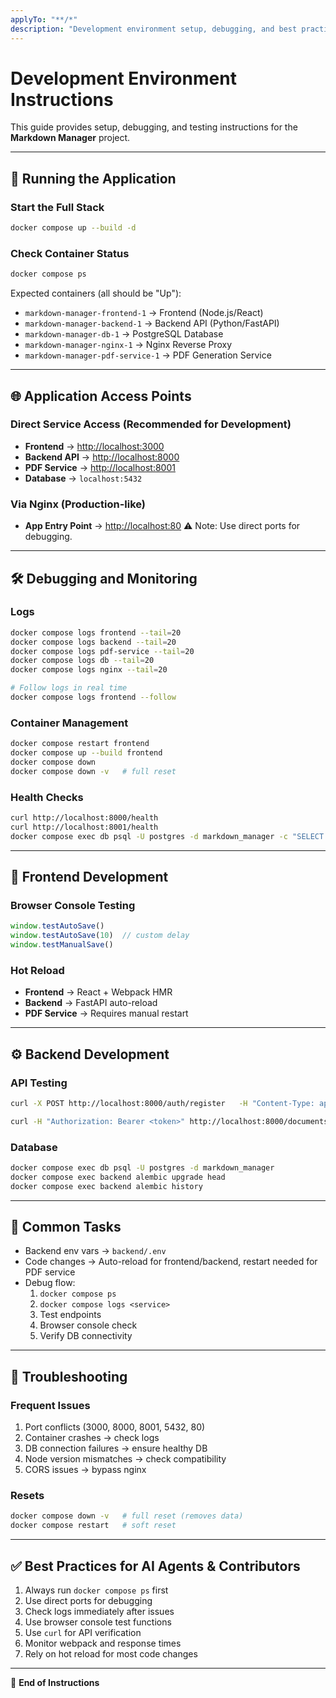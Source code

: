 ```yaml
---
applyTo: "**/*"
description: "Development environment setup, debugging, and best practices for contributors"
---
```


# Development Environment Instructions

This guide provides setup, debugging, and testing instructions for the **Markdown Manager** project.

---

## 🚀 Running the Application

### Start the Full Stack
```bash
docker compose up --build -d
```

### Check Container Status
```bash
docker compose ps
```

Expected containers (all should be "Up"):

- `markdown-manager-frontend-1` → Frontend (Node.js/React)
- `markdown-manager-backend-1` → Backend API (Python/FastAPI)
- `markdown-manager-db-1` → PostgreSQL Database
- `markdown-manager-nginx-1` → Nginx Reverse Proxy
- `markdown-manager-pdf-service-1` → PDF Generation Service

---

## 🌐 Application Access Points

### Direct Service Access (Recommended for Development)
- **Frontend** → [http://localhost:3000](http://localhost:3000)
- **Backend API** → [http://localhost:8000](http://localhost:8000)
- **PDF Service** → [http://localhost:8001](http://localhost:8001)
- **Database** → `localhost:5432`

### Via Nginx (Production-like)
- **App Entry Point** → [http://localhost:80](http://localhost:80)
⚠️ Note: Use direct ports for debugging.

---

## 🛠 Debugging and Monitoring

### Logs
```bash
docker compose logs frontend --tail=20
docker compose logs backend --tail=20
docker compose logs pdf-service --tail=20
docker compose logs db --tail=20
docker compose logs nginx --tail=20

# Follow logs in real time
docker compose logs frontend --follow
```

### Container Management
```bash
docker compose restart frontend
docker compose up --build frontend
docker compose down
docker compose down -v   # full reset
```

### Health Checks
```bash
curl http://localhost:8000/health
curl http://localhost:8001/health
docker compose exec db psql -U postgres -d markdown_manager -c "SELECT 1;"
```

---

## 🎨 Frontend Development

### Browser Console Testing
```javascript
window.testAutoSave()
window.testAutoSave(10)  // custom delay
window.testManualSave()
```

### Hot Reload
- **Frontend** → React + Webpack HMR
- **Backend** → FastAPI auto-reload
- **PDF Service** → Requires manual restart

---

## ⚙️ Backend Development

### API Testing
```bash
curl -X POST http://localhost:8000/auth/register   -H "Content-Type: application/json"   -d '{"email": "test@example.com", "password": "test123"}'

curl -H "Authorization: Bearer <token>" http://localhost:8000/documents/
```

### Database
```bash
docker compose exec db psql -U postgres -d markdown_manager
docker compose exec backend alembic upgrade head
docker compose exec backend alembic history
```

---

## 📌 Common Tasks

- Backend env vars → `backend/.env`
- Code changes → Auto-reload for frontend/backend, restart needed for PDF service
- Debug flow:
  1. `docker compose ps`
  2. `docker compose logs <service>`
  3. Test endpoints
  4. Browser console check
  5. Verify DB connectivity

---

## 🧩 Troubleshooting

### Frequent Issues
1. Port conflicts (3000, 8000, 8001, 5432, 80)
2. Container crashes → check logs
3. DB connection failures → ensure healthy DB
4. Node version mismatches → check compatibility
5. CORS issues → bypass nginx

### Resets
```bash
docker compose down -v   # full reset (removes data)
docker compose restart   # soft reset
```

---

## ✅ Best Practices for AI Agents & Contributors

1. Always run `docker compose ps` first
2. Use direct ports for debugging
3. Check logs immediately after issues
4. Use browser console test functions
5. Use `curl` for API verification
6. Monitor webpack and response times
7. Rely on hot reload for most code changes

---

📘 **End of Instructions**